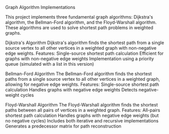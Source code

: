Graph Algorithm Implementations

This project implements three fundamental graph algorithms: Dijkstra's algorithm, the Bellman-Ford algorithm, and the Floyd-Warshall algorithm. These algorithms are used to solve shortest path problems in weighted graphs.

Dijkstra's Algorithm
Dijkstra's algorithm finds the shortest path from a single source vertex to all other vertices in a weighted graph with non-negative edge weights.
Features:
Single-source shortest path calculation
Efficient for graphs with non-negative edge weights
Implementation using a priority queue (simulated with a list in this version)

Bellman-Ford Algorithm
The Bellman-Ford algorithm finds the shortest paths from a single source vertex to all other vertices in a weighted graph, allowing for negative edge weights.
Features:
Single-source shortest path calculation
Handles graphs with negative edge weights
Detects negative-weight cycles

Floyd-Warshall Algorithm
The Floyd-Warshall algorithm finds the shortest paths between all pairs of vertices in a weighted graph.
Features:
All-pairs shortest path calculation
Handles graphs with negative edge weights (but no negative cycles)
Includes both iterative and recursive implementations
Generates a predecessor matrix for path reconstruction
